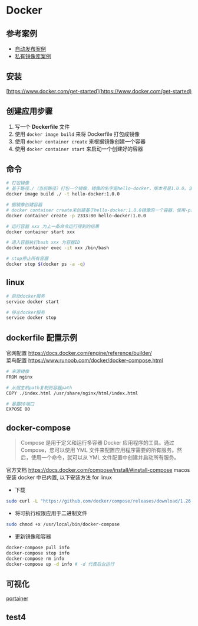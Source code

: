 # Docker

## 参考案例

- [自动发布案例](https://juejin.im/post/6844903946234904583)
- [私有镜像库案例](https://www.cnblogs.com/zhangxingeng/p/11558782.html)

## 安装

[https://www.docker.com/get-started](https://www.docker.com/get-started)

## 创建应用步骤

1. 写一个 **Dockerfile** 文件
2. 使用 `docker image build` 来将 Dockerfile 打包成镜像
3. 使用 `docker container create` 来根据镜像创建一个容器
4. 使用 `docker container start` 来启动一个创建好的容器

## 命令

```sh
# 打包镜像
# 基于路径./（当前路径）打包一个镜像，镜像的名字是hello-docker，版本号是1.0.0。该命令会自动寻找Dockerfile来打包出一个镜像
docker image build ./ -t hello-docker:1.0.0

# 据镜像创建容器
# docker container create来创建基于hello-docker:1.0.0镜像的一个容器，使用-p来指定端口绑定——将容器中的80端口绑定在宿主机的2333端口。执行完该命令，会返回一个容器ID
docker container create -p 2333:80 hello-docker:1.0.0

# 运行容器 xxx 为上一条命令运行得到的结果
docker container start xxx

# 进入容器执行bash xxx 为容器ID
docker container exec -it xxx /bin/bash

# stop停止所有容器
docker stop $(docker ps -a -q)
```

## linux

```sh
# 启动docker服务
service docker start

# 停止docker服务
service docker stop
```

## dockerfile 配置示例

官网配置 https://docs.docker.com/engine/reference/builder/  
菜鸟配置 https://www.runoob.com/docker/docker-compose.html

```sh
# 来源镜像
FROM nginx

# 从宿主机path复制到容器path
COPY ./index.html /usr/share/nginx/html/index.html

# 暴露80端口
EXPOSE 80
```

## docker-compose

> Compose 是用于定义和运行多容器 Docker 应用程序的工具。通过 Compose，您可以使用
> YML 文件来配置应用程序需要的所有服务。然后，使用一个命令，就可以从 YML
> 文件配置中创建并启动所有服务。

官方文档 https://docs.docker.com/compose/install/#install-compose macos
安装 docker 中已内置, 以下安装方法 for linux

- 下载

```sh
sudo curl -L "https://github.com/docker/compose/releases/download/1.26.2/docker-compose-$(uname -s)-$(uname -m)" -o /usr/local/bin/docker-compose
```

- 将可执行权限应用于二进制文件

```sh
sudo chmod +x /usr/local/bin/docker-compose
```

- 更新镜像和容器

```sh
docker-compose pull info
docker-compose stop info
docker-compose rm info
docker-compose up -d info # -d 代表后台运行
```

## 可视化
[portainer](https://documentation.portainer.io/v2.0/deploy/ceinstalldocker/)

## test4
